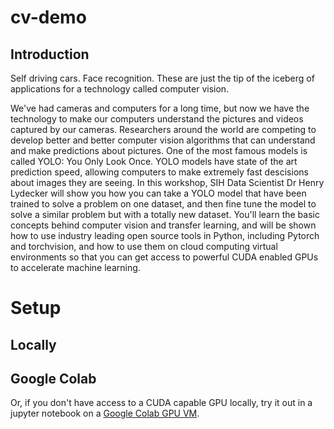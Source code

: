 # cv-demo

## Introduction 

Self driving cars. Face recognition. These are just the tip of the iceberg of applications for a technology called computer vision. 

We've had cameras and computers for a long time, but now we have the technology to make our computers understand the pictures and videos captured by our cameras. 
Researchers around the world are competing to develop better and better computer vision algorithms that can understand and make predictions about pictures. One of the most famous models is called YOLO: You Only Look Once. 
YOLO models have state of the art prediction speed, allowing computers to make extremely fast descisions about images they are seeing.
In this workshop, SIH Data Scientist Dr Henry Lydecker will show you how you can take a YOLO model that have been trained to solve a problem on one dataset, and then fine tune the model to solve a similar problem but with a totally new dataset.
You'll learn the basic concepts behind computer vision and transfer learning, and will be shown how to use industry leading open source tools in Python, including Pytorch and torchvision, and how to use them on cloud computing virtual environments so that you can get access to powerful CUDA enabled GPUs to accelerate machine learning.

# Setup

## Locally

## Google Colab 

Or, if you don't have access to a CUDA capable GPU locally, try it out in a jupyter notebook on a [Google Colab GPU VM](https://colab.research.google.com/drive/1uAt8aTkBXBvwWzAW58842o26jcEVc1DX?usp=sharing).
